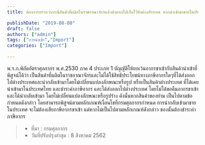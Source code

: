 ```yaml
---
title: ต้องการทราบว่ากรณีสินค้าที่ผลิตในราชอาณาจักรแล้วส่งออกไปเก็บไว้ยังต่างประเทศ หากนำเข้ามาขายในประเทศไทยจะได้รับยกเว้นอากรหรือไม่

publishDate: "2019-08-08"
draft: false
authors: ["admin"]
tags: ["การนำเข้า","Import"]
categories: ["Import"]

---
```


พ.ร.ก.พิกัดอัตราศุลกากร พ.ศ.2530 ภาค 4 ประเภท 1  บัญญัติให้ยกเว้นอากรขาเข้ากับสินค้านำเข้าที่พิสูจน์ได้ว่า  เป็นสินค้าที่ผลิตในราชอาณาจักรและไม่ได้ใช้สิทธิประโยชน์ทางภาษีอากรใดๆที่ได้ส่งออกไปต่างประเทศและนำกลับเข้ามาโดยไม่เปลี่ยนแปลงลักษณะหรือรูป หรือเป็นสินค้าต่างประเทศ ที่ได้เคยนำเข้ามาในประเทศไทย และชำระค่าภาษีอากร และได้ส่งออกไปต่างประเทศ โดยไม่ได้ขอคืนอากรขาเข้า และได้นำกลับเข้ามา โดยไม่เปลี่ยนแปลงลักษณะหรือรูปร่าง     ดังนั้นหากสินค้าของท่าน เป็นไปตามข้อกำหนดดังกล่าว โดยสามารถพิสูจน์ตามหลักเกณฑ์เงื่อนไขที่กรมศุลกากรกำหนด    การนำกลับเข้ามาขายในประเทศ จะไม่ต้องเสียภาษีอากรขาเข้า  แต่หากไม่เป็นไปตามหลักเกณฑ์ดังกล่าว  ของนั้นต้องชำระค่าภาษีอากร

> - ที่มา : กรมศุลกากร  
> - วันที่ปรับปรุงล่าสุด : 8 สิงหาคม 2562  



